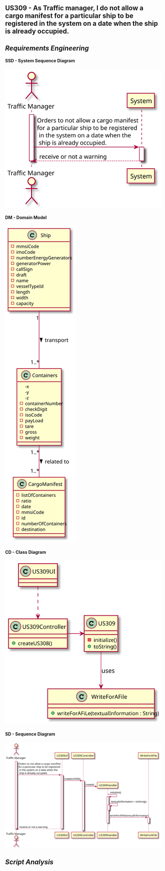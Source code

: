 ## US309 - As Traffic manager, I do not allow a cargo manifest for a particular ship to be registered in the system on a date when the ship is already occupied.

## *Requirements Engineering*
#### SSD - System Sequence Diagram
![SSD_US309](US309_SSD.svg)
#### DM - Domain Model
![DM_US309](US309_DM.svg)
#### CD - Class Diagram
![CD_US309](US309_CD.svg)
#### SD - Sequence Diagram
![SD_US309](US309_SD.svg)

## *Script Analysis*